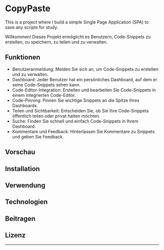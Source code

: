 # CopyPaste
This is a project where I build a simple Single Page Application (SPA) to save any scripts for study.

Willkommen! Dieses Projekt ermöglicht es Benutzern, Code-Snippets zu erstellen, zu speichern, zu teilen und zu verwalten.

## Funktionen

- Benutzeranmeldung: Melden Sie sich an, um Code-Snippets zu erstellen und zu verwalten.
- Dashboard: Jeder Benutzer hat ein persönliches Dashboard, auf dem er seine Code-Snippets sehen kann.
- Code-Editor-Integration: Erstellen und bearbeiten Sie Code-Snippets in einem integrierten Code-Editor.
- Code-Pinning: Pinnen Sie wichtige Snippets an die Spitze Ihres Dashboards.
- Teilen und Sichtbarkeit: Entscheiden Sie, ob Sie Ihre Code-Snippets öffentlich teilen oder privat halten möchten.
- Suche: Finden Sie schnell und einfach Code-Snippets in Ihrem Dashboard.
- Kommentare und Feedback: Hinterlassen Sie Kommentare zu Snippets und geben Sie Feedback.

## Vorschau



## Installation



## Verwendung



## Technologien



## Beitragen



## Lizenz



---

